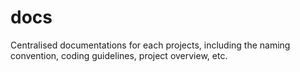 # docs
Centralised documentations for each projects, including the naming convention, coding guidelines, project overview, etc.
